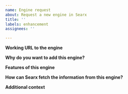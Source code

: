 ```yaml
---
name: Engine request
about: Request a new engine in Searx
title: ''
labels: enhancement
assignees: ''

---
```


<!-- PLEASE FILL THESE FIELDS, IT REALLY HELPS THE MAINTAINERS OF SEARX -->

**Working URL to the engine**
<!-- Please check if the engine is responding correctly before submitting it. -->

**Why do you want to add this engine?**
<!-- What's special about this engine? Is it open source or libre? -->

**Features of this engine**
<!-- Features of this engine: Doesn't track its users, fast, easy to integrate, ... -->

**How can Searx fetch the information from this engine?**
<!-- List API URL, example code (using the correct markdown) and more
that could be useful for the developers in order to implement this engine.
If you don't know what to write, let this part blank.>

**Applicable category of this engine**
<!-- Where should this new engine fit in Searx? Current categories in Searx:
general, files, images, it, map, music, news, science, social media and videos.
You can add multiple categories at the same time. -->

**Additional context**
<!-- Add any other context about this engine here. -->
